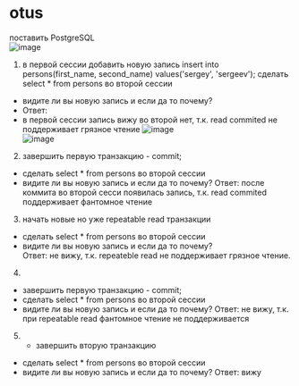 # otus
 поставить PostgreSQL   
 ![image](https://user-images.githubusercontent.com/108919955/179389927-3950a088-2a03-48c7-b91e-21745dab7413.png)   
 
 1. в первой сессии добавить новую запись
 insert into persons(first_name, second_name) values('sergey', 'sergeev');
   сделать select * from persons во второй сессии   
- видите ли вы новую запись и если да то почему?  
- Ответ:
- в первой сессии запись вижу во второй нет, т.к.  read commited не поддерживает грязное чтение
![image](https://user-images.githubusercontent.com/108919955/179390775-a5f06c23-0b1c-4a10-ba67-8807da928fe4.png)   
![image](https://user-images.githubusercontent.com/108919955/179390848-d0c8d773-2e8a-48a0-876b-91e176383732.png)
2. завершить первую транзакцию - commit;
- сделать select * from persons во второй сессии
- видите ли вы новую запись и если да то почему?
Ответ:
после коммита во второй сесси появилась запись, т.к. read commited поддерживает фантомное чтение

3. начать новые но уже repeatable read транзакции
- сделать select * from persons во второй сессии
- видите ли вы новую запись и если да то почему?   
Ответ: не вижу, т.к. repeateble read не поддерживает грязное чтение.   
4.
- завершить первую транзакцию - commit;
- сделать select * from persons во второй сессии
- видите ли вы новую запись и если да то почему?
Ответ: не вижу, т.к. при repeatable read фантомное чтение не поддерживается   
5. - завершить вторую транзакцию
- сделать select * from persons во второй сессии
- видите ли вы новую запись и если да то почему?
Ответ: вижу

